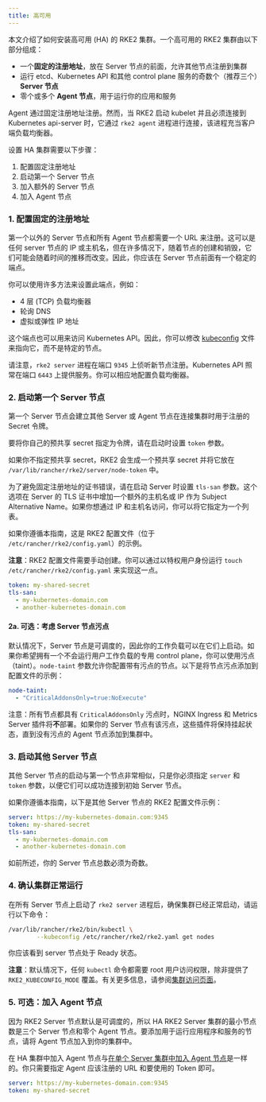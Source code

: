 ```yaml
---
title: 高可用
---
```


本文介绍了如何安装高可用 (HA) 的 RKE2 集群。一个高可用的 RKE2 集群由以下部分组成：

* 一个**固定的注册地址**，放在 Server 节点的前面，允许其他节点注册到集群
* 运行 etcd、Kubernetes API 和其他 control plane 服务的奇数个（推荐三个）**Server 节点**
* 零个或多个 **Agent 节点**，用于运行你的应用和服务

Agent 通过固定注册地址注册。然而，当 RKE2 启动 kubelet 并且必须连接到 Kubernetes api-server 时，它通过 `rke2 agent` 进程进行连接，该进程充当客户端负载均衡器。

设置 HA 集群需要以下步骤：

1. 配置固定注册地址
1. 启动第一个 Server 节点
1. 加入额外的 Server 节点
1. 加入 Agent 节点

### 1. 配置固定的注册地址

第一个以外的 Server 节点和所有 Agent 节点都需要一个 URL 来注册。这可以是任何 server 节点的 IP 或主机名，但在许多情况下，随着节点的创建和销毁，它们可能会随着时间的推移而改变。因此，你应该在 Server 节点前面有一个稳定的端点。

你可以使用许多方法来设置此端点，例如：

* 4 层 (TCP) 负载均衡器
* 轮询 DNS
* 虚拟或弹性 IP 地址

这个端点也可以用来访问 Kubernetes API。因此，你可以修改 [kubeconfig](https://kubernetes.io/docs/concepts/configuration/organize-cluster-access-kubeconfig/) 文件来指向它，而不是特定的节点。

请注意，`rke2 server` 进程在端口 `9345` 上侦听新节点注册。Kubernetes API 照常在端口 `6443` 上提供服务。你可以相应地配置负载均衡器。

### 2. 启动第一个 Server 节点
第一个 Server 节点会建立其他 Server 或 Agent 节点在连接集群时用于注册的 Secret 令牌。

要将你自己的预共享 secret 指定为令牌，请在启动时设置 `token` 参数。

如果你不指定预共享 secret，RKE2 会生成一个预共享 secret 并将它放在 `/var/lib/rancher/rke2/server/node-token` 中。

为了避免固定注册地址的证书错误，请在启动 Server 时设置 `tls-san` 参数。这个选项在 Server 的 TLS 证书中增加一个额外的主机名或 IP 作为 Subject Alternative Name。如果你想通过 IP 和主机名访问，你可以将它指定为一个列表。

如果你遵循本指南，这是 RKE2 配置文件（位于 `/etc/rancher/rke2/config.yaml`）的示例。

**注意**：RKE2 配置文件需要手动创建。你可以通过以特权用户身份运行 `touch /etc/rancher/rke2/config.yaml` 来实现这一点。

```yaml
token: my-shared-secret
tls-san:
  - my-kubernetes-domain.com
  - another-kubernetes-domain.com
```

#### 2a. 可选：考虑 Server 节点污点
默认情况下，Server 节点是可调度的，因此你的工作负载可以在它们上启动。如果你希望拥有一个不会运行用户工作负载的专用 control plane，你可以使用污点（taint）。`node-taint` 参数允许你配置带有污点的节点。以下是将节点污点添加到配置文件的示例：
```yaml
node-taint:
  - "CriticalAddonsOnly=true:NoExecute"
```

注意：所有节点都具有 `CriticalAddonsOnly` 污点时，NGINX Ingress 和 Metrics Server 插件将**不**部署。如果你的 Server 节点有该污点，这些插件将保持挂起状态，直到没有污点的 Agent 节点添加到集群中。

### 3. 启动其他 Server 节点
其他 Server 节点的启动与第一个节点非常相似，只是你必须指定 `server` 和 `token` 参数，以便它们可以成功连接到初始 Server 节点。

如果你遵循本指南，以下是其他 Server 节点的 RKE2 配置文件示例：

```yaml
server: https://my-kubernetes-domain.com:9345
token: my-shared-secret
tls-san:
  - my-kubernetes-domain.com
  - another-kubernetes-domain.com

```

如前所述，你的 Server 节点总数必须为奇数。

### 4. 确认集群正常运行
在所有 Server 节点上启动了 `rke2 server` 进程后，确保集群已经正常启动，请运行以下命令：

```bash
/var/lib/rancher/rke2/bin/kubectl \
        --kubeconfig /etc/rancher/rke2/rke2.yaml get nodes
```

你应该看到 server 节点处于 Ready 状态。

**注意**：默认情况下，任何 `kubectl` 命令都需要 root 用户访问权限，除非提供了 `RKE2_KUBECONFIG_MODE` 覆盖。有关更多信息，请参阅[集群访问页面](https://docs.rke2.io/cluster_access)。

### 5. 可选：加入 Agent 节点

因为 RKE2 Server 节点默认是可调度的，所以 HA RKE2 Server 集群的最小节点数是三个 Server 节点和零个 Agent 节点。要添加用于运行应用程序和服务的节点，请将 Agent 节点加入到你的集群中。

在 HA 集群中加入 Agent 节点与[在单个 Server 集群中加入 Agent 节点](quickstart.md#linux-agent-worker-节点安装)是一样的。你只需要指定 Agent 应该注册的 URL 和要使用的 Token 即可。

```yaml
server: https://my-kubernetes-domain.com:9345
token: my-shared-secret
```
